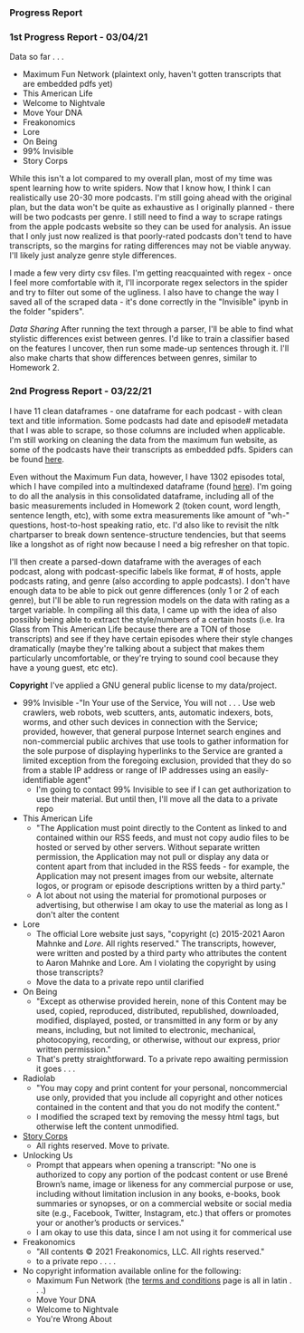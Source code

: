 ### Progress Report

### **1st Progress Report** - **03/04/21**

Data so far . . . 
- Maximum Fun Network (plaintext only, haven't gotten transcripts that are embedded pdfs yet)
- This American Life
- Welcome to Nightvale
- Move Your DNA
- Freakonomics
- Lore
- On Being
- 99% Invisible
- Story Corps

While this isn't a lot compared to my overall plan, most of my time was spent learning how to write spiders.  Now that I know how, I think I can realistically use 20-30 more podcasts.  I'm still going ahead with the original plan, but the data won't be quite as exhaustive as I originally planned - there will be two podcasts per genre.  I still need to find a way to scrape ratings from the apple podcasts website so they can be used for analysis.  An issue that I only just now realized is that poorly-rated podcasts don't tend to have transcripts, so the margins for rating differences may not be viable anyway.   I'll likely just analyze genre style differences.

I made a few very dirty csv files.  I'm getting reacquainted with regex - once I feel more comfortable with it, I'll incorporate regex selectors in the spider and try to filter out some of the ugliness.  I also have to change the way I saved all of the scraped data - it's done correctly in the "Invisible" ipynb in the folder "spiders". 

*Data Sharing*
After running the text through a parser, I'll be able to find what stylistic differences exist between genres.  I'd like to train a classifier based on the features I uncover, then run some made-up sentences through it.  I'll also make charts that show differences between genres, similar to Homework 2.


### **2nd Progress Report** - **03/22/21**
I have 11 clean dataframes - one dataframe for each podcast - with clean text and title information.  Some podcasts had date and episode# metadata that I was
able to scrape, so those columns are included when applicable.  I'm still working on cleaning the data from the maximum fun website, as some of the podcasts
have their transcripts as embedded pdfs.  Spiders can be found [here](https://github.com/Data-Science-for-Linguists-2021/Linguistic-Styles-of-Podcasts/tree/main/spiders).

Even without the Maximum Fun data, however, I have 1302 episodes total, which I have compiled into a multindexed dataframe (found [here](https://github.com/Data-Science-for-Linguists-2021/Linguistic-Styles-of-Podcasts/blob/main/data.ipynb)).  I'm going to do all the analysis in this consolidated dataframe, including 
all of the basic measurements included in Homework 2 (token count, word length, sentence length, etc), with some extra measurements like amount of "wh-" questions, 
host-to-host speaking ratio, etc.  I'd also like to revisit the nltk chartparser to break down sentence-structure tendencies, but that seems like a longshot as
of right now because I need a big refresher on that topic.

I'll then create a parsed-down dataframe with the averages of each podcast, along with podcast-specific labels like format, # of hosts, apple podcasts rating, 
and genre (also according to apple podcasts).  I don't have enough data to be able to pick out genre differences (only 1 or 2 of each genre), but I'll be 
able to run regression models on the data with rating as a target variable.  In compiling all this data, I came up with the idea of also possibly being able 
to extract the style/numbers of a certain hosts (i.e. Ira Glass from This American Life because there are a TON of those transcripts) and see if they have
certain episodes where their style changes dramatically (maybe they're talking about a subject that makes them particularly uncomfortable, or they're trying to sound cool because they have a young guest, etc etc). 

**Copyright**
I've applied a GNU general public license to my data/project.

- 99% Invisible
	-"In Your use of the Service, You will not . . . Use web crawlers, web robots, web scutters, ants, automatic indexers, bots, worms, and other such devices 	   in connection with the Service; provided, however, that general purpose Internet search engines and non-commercial public archives that use tools to 	   gather information for the sole purpose of displaying hyperlinks to the Service are granted a limited exception from the foregoing exclusion, provided    	   that they do so from a stable IP address or range of IP addresses using an easily-identifiable agent"   
	- I'm going to contact 99% Invisible to see if I can get authorization to use their material.  But until then, I'll move all the data to a private repo
- This American Life
	- "The Application must point directly to the Content as linked to and contained within our RSS feeds, and must not copy audio files to be hosted or served 	   by other servers. Without separate written permission, the Application may not pull or display any data or content apart from that included in the RSS 	   	   feeds - for example, the Application may not present images from our website, alternate logos, or program or episode descriptions written by a third 	   	   party." 
	- A lot about not using the material for promotional purposes or advertising, but otherwise I am okay to use the material as long as I don't alter the 	  	  content
- Lore
	- The official Lore website just says, "copyright (c) 2015-2021 Aaron Mahnke and *Lore*.  All rights reserved."  The transcripts, however, were written
	   and posted by a third party who attributes the content to Aaron Mahnke and Lore.  Am I violating the copyright by using those transcripts?
	- Move the data to a private repo until clarified
- On Being
	- "Except as otherwise provided herein, none of this Content may be used, copied, reproduced, distributed, republished, downloaded, modified, displayed, 	   posted, or transmitted in any form or by any means, including, but not limited to electronic, mechanical, photocopying, recording, or otherwise, without 	   our express, prior written permission."
	- That's pretty straightforward.  To a private repo awaiting permission it goes . . .
- Radiolab
	- "You may copy and print content for your personal, noncommercial use only, provided that you include all copyright and other notices contained in the 	  content and that you do not modify the content."
	- I modified the scraped text by removing the messy html tags, but otherwise left the content unmodified.
- [Story Corps](https://archive.storycorps.org/terms-of-use/)
	- All rights reserved.  Move to private.
- Unlocking Us
	- Prompt that appears when opening a transcript: "No one is authorized to copy any portion of the podcast content or use Brené Brown’s name, image or 	  likeness for any commercial purpose or use, including without limitation inclusion in any books, e-books, book summaries or synopses, or on a 
	  commercial website or social media site (e.g., Facebook, Twitter, Instagram, etc.) that offers or promotes your or another’s products or services."
	- I am okay to use this data, since I am not using it for commerical use
- Freakonomics
	- "All contents © 2021 Freakonomics, LLC. All rights reserved."
	- to a private repo . . . .
- No copyright information available online for the following:
	- Maximum Fun Network (the [terms and conditions](https://maximumfun.org/terms-conditions/) page is all in latin . . .)
	- Move Your DNA
	- Welcome to Nightvale
	- You're Wrong About